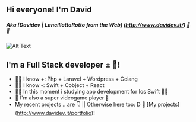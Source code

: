 <!--
**ILDaviz/ILDaviz** is a ✨ _special_ ✨ repository because its `README.md` (this file) appears on your GitHub profile.

Here are some ideas to get you started:

- 🔭 I’m currently working on ...
- 🌱 I’m currently learning ...
- 👯 I’m looking to collaborate on ...
- 🤔 I’m looking for help with ...
- 💬 Ask me about ...
- 📫 How to reach me: ...
- 😄 Pronouns: ...
- ⚡ Fun fact: ...
-->

## Hi everyone! I'm David
##### Aka [Davidev | LancillottoRotto from the Web] (http://www.davidev.it/) 💖👋

![Alt Text](https://media.giphy.com/media/ZVik7pBtu9dNS/giphy.gif)

## I'm a Full Stack developer ± 🤷!
- 👨‍💻 I know +: Php + Laravel + Wordpress + Golang
- 👨‍💻 I know -: Swift + Cobject + React
- 👨‍🏫 In this moment i studying app development for Ios Swift 💖🦀
- 👾 I'm also a super videogame player 🤣
- My recent projects .. are 👇 || Otherwise here too: D 🤜 [My projects] (http://www.davidev.it/portfolio)!
